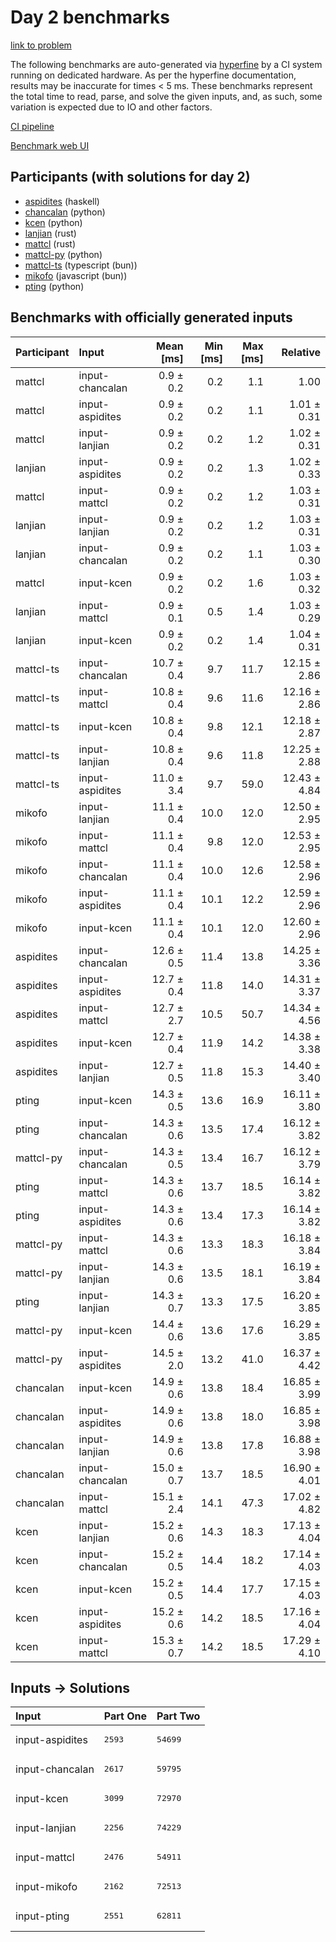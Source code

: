 # Day 2 benchmarks

[link to problem](https://adventofcode.com/2023/day/2)

The following benchmarks are auto-generated via
[hyperfine](https://github.com/sharkdp/hyperfine) by a CI system running on
dedicated hardware. As per the hyperfine documentation, results may be
inaccurate for times < 5 ms. These benchmarks represent the total time to read,
parse, and solve the given inputs, and, as such, some variation is expected due
to IO and other factors.

[CI pipeline](http://ci.papercode.net:8080/teams/main/pipelines/aoc2023)

[Benchmark web UI](https://aoc.ancalagon.black)


## Participants (with solutions for day 2)

- [aspidites](https://github.com/aspidites/aoc2023) (haskell)
- [chancalan](https://github.com/chancalan/aoc2023) (python)
- [kcen](https://github.com/kcen/aoc2023) (python)
- [lanjian](https://github.com/lanjian/aoc-2023) (rust)
- [mattcl](https://github.com/mattcl/aoc2023) (rust)
- [mattcl-py](https://github.com/mattcl/aoc2023-py) (python)
- [mattcl-ts](https://github.com/mattcl/aoc2023-js) (typescript (bun))
- [mikofo](https://github.com/mikofo/advent-of-code-2023) (javascript (bun))
- [pting](https://github.com/pting/aoc2023) (python)


## Benchmarks with officially generated inputs

| Participant | Input | Mean [ms] | Min [ms] | Max [ms] | Relative |
|:---|:---|---:|---:|---:|---:|
| mattcl | input-chancalan | 0.9 ± 0.2 | 0.2 | 1.1 | 1.00 |
| mattcl | input-aspidites | 0.9 ± 0.2 | 0.2 | 1.1 | 1.01 ± 0.31 |
| mattcl | input-lanjian | 0.9 ± 0.2 | 0.2 | 1.2 | 1.02 ± 0.31 |
| lanjian | input-aspidites | 0.9 ± 0.2 | 0.2 | 1.3 | 1.02 ± 0.33 |
| mattcl | input-mattcl | 0.9 ± 0.2 | 0.2 | 1.2 | 1.03 ± 0.31 |
| lanjian | input-lanjian | 0.9 ± 0.2 | 0.2 | 1.2 | 1.03 ± 0.31 |
| lanjian | input-chancalan | 0.9 ± 0.2 | 0.2 | 1.1 | 1.03 ± 0.30 |
| mattcl | input-kcen | 0.9 ± 0.2 | 0.2 | 1.6 | 1.03 ± 0.32 |
| lanjian | input-mattcl | 0.9 ± 0.1 | 0.5 | 1.4 | 1.03 ± 0.29 |
| lanjian | input-kcen | 0.9 ± 0.2 | 0.2 | 1.4 | 1.04 ± 0.31 |
| mattcl-ts | input-chancalan | 10.7 ± 0.4 | 9.7 | 11.7 | 12.15 ± 2.86 |
| mattcl-ts | input-mattcl | 10.8 ± 0.4 | 9.6 | 11.6 | 12.16 ± 2.86 |
| mattcl-ts | input-kcen | 10.8 ± 0.4 | 9.8 | 12.1 | 12.18 ± 2.87 |
| mattcl-ts | input-lanjian | 10.8 ± 0.4 | 9.6 | 11.8 | 12.25 ± 2.88 |
| mattcl-ts | input-aspidites | 11.0 ± 3.4 | 9.7 | 59.0 | 12.43 ± 4.84 |
| mikofo | input-lanjian | 11.1 ± 0.4 | 10.0 | 12.0 | 12.50 ± 2.95 |
| mikofo | input-mattcl | 11.1 ± 0.4 | 9.8 | 12.0 | 12.53 ± 2.95 |
| mikofo | input-chancalan | 11.1 ± 0.4 | 10.0 | 12.6 | 12.58 ± 2.96 |
| mikofo | input-aspidites | 11.1 ± 0.4 | 10.1 | 12.2 | 12.59 ± 2.96 |
| mikofo | input-kcen | 11.1 ± 0.4 | 10.1 | 12.0 | 12.60 ± 2.96 |
| aspidites | input-chancalan | 12.6 ± 0.5 | 11.4 | 13.8 | 14.25 ± 3.36 |
| aspidites | input-aspidites | 12.7 ± 0.4 | 11.8 | 14.0 | 14.31 ± 3.37 |
| aspidites | input-mattcl | 12.7 ± 2.7 | 10.5 | 50.7 | 14.34 ± 4.56 |
| aspidites | input-kcen | 12.7 ± 0.4 | 11.9 | 14.2 | 14.38 ± 3.38 |
| aspidites | input-lanjian | 12.7 ± 0.5 | 11.8 | 15.3 | 14.40 ± 3.40 |
| pting | input-kcen | 14.3 ± 0.5 | 13.6 | 16.9 | 16.11 ± 3.80 |
| pting | input-chancalan | 14.3 ± 0.6 | 13.5 | 17.4 | 16.12 ± 3.82 |
| mattcl-py | input-chancalan | 14.3 ± 0.5 | 13.4 | 16.7 | 16.12 ± 3.79 |
| pting | input-mattcl | 14.3 ± 0.6 | 13.7 | 18.5 | 16.14 ± 3.82 |
| pting | input-aspidites | 14.3 ± 0.6 | 13.4 | 17.3 | 16.14 ± 3.82 |
| mattcl-py | input-mattcl | 14.3 ± 0.6 | 13.3 | 18.3 | 16.18 ± 3.84 |
| mattcl-py | input-lanjian | 14.3 ± 0.6 | 13.5 | 18.1 | 16.19 ± 3.84 |
| pting | input-lanjian | 14.3 ± 0.7 | 13.3 | 17.5 | 16.20 ± 3.85 |
| mattcl-py | input-kcen | 14.4 ± 0.6 | 13.6 | 17.6 | 16.29 ± 3.85 |
| mattcl-py | input-aspidites | 14.5 ± 2.0 | 13.2 | 41.0 | 16.37 ± 4.42 |
| chancalan | input-kcen | 14.9 ± 0.6 | 13.8 | 18.4 | 16.85 ± 3.99 |
| chancalan | input-aspidites | 14.9 ± 0.6 | 13.8 | 18.0 | 16.85 ± 3.98 |
| chancalan | input-lanjian | 14.9 ± 0.6 | 13.8 | 17.8 | 16.88 ± 3.98 |
| chancalan | input-chancalan | 15.0 ± 0.7 | 13.7 | 18.5 | 16.90 ± 4.01 |
| chancalan | input-mattcl | 15.1 ± 2.4 | 14.1 | 47.3 | 17.02 ± 4.82 |
| kcen | input-lanjian | 15.2 ± 0.6 | 14.3 | 18.3 | 17.13 ± 4.04 |
| kcen | input-chancalan | 15.2 ± 0.5 | 14.4 | 18.2 | 17.14 ± 4.03 |
| kcen | input-kcen | 15.2 ± 0.5 | 14.4 | 17.7 | 17.15 ± 4.03 |
| kcen | input-aspidites | 15.2 ± 0.6 | 14.2 | 18.5 | 17.16 ± 4.04 |
| kcen | input-mattcl | 15.3 ± 0.7 | 14.2 | 18.5 | 17.29 ± 4.10 |


## Inputs -> Solutions

| Input | Part One | Part Two |
|:---|:---|:---|
|input-aspidites|<pre>2593</pre>|<pre>54699</pre>|
|input-chancalan|<pre>2617</pre>|<pre>59795</pre>|
|input-kcen|<pre>3099</pre>|<pre>72970</pre>|
|input-lanjian|<pre>2256</pre>|<pre>74229</pre>|
|input-mattcl|<pre>2476</pre>|<pre>54911</pre>|
|input-mikofo|<pre>2162</pre>|<pre>72513</pre>|
|input-pting|<pre>2551</pre>|<pre>62811</pre>|